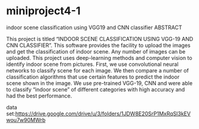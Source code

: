 # miniproject4-1
indoor scene classification using VGG19 and CNN classifier
ABSTRACT


This project is titled “INDOOR SCENE CLASSIFICATION USING VGG-19 AND CNN CLASSIFIER”. This software provides the facility to upload the images and get the classification of indoor scene. Any number of images can be uploaded. This project uses deep-learning methods and computer vision to identify indoor scene from pictures. First, we use convolutional neural networks to classify scene for each image. We then compare a number of classification algorithms that use certain features to predict the indoor scene shown in the image. We use pre-trained VGG-19, CNN and were able to classify “indoor scene” of different categories with high accuracy and had the best performance.

data set:https://drive.google.com/drive/u/3/folders/1JDW8E20SrP1MxRqSl3kEVwou7w90MWrb
